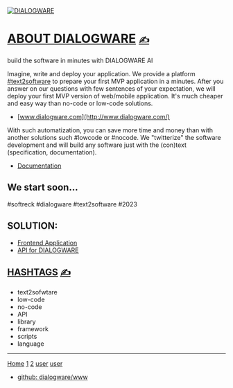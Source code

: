 
[![DIALOGWARE](http://logo.dialogware.com/dialogware-2lines.png)](http://www.dialogware.com/)

# [ABOUT DIALOGWARE](https://github.com/dialogware/www/blob/main/DOCS/ABOUT.md) [<span style='font-size:20px;'>&#x270D;</span>](https://github.com/dialogware/www/edit/main/DOCS/ABOUT.md)

build the software in minutes with DIALOGWARE AI 

Imagine, write and deploy your application.
We provide a platform [#text2software](https://www.text2software.com/)
to prepare your first MVP application in a minutes.
After you answer on our questions with few sentences of your expectation, we will deploy your first MVP version of web/mobile application.
It's much cheaper and easy way than no-code or low-code solutions.

+ [www.dialogware.com](http://www.dialogware.com/)

With such automatization, you can save more time and money than with another solutions such #lowcode or #nocode.
We "twitterize" the software development and will build any software just with the (con)text (specification, documentation).

+ [Documentation](http://docs.dialogware.com/)



## We start soon...

#softreck #dialogware #text2software #2023



## SOLUTION:

+ [Frontend Application](http://app.dialogware.com/)
+ [API for DIALOGWARE](http://api.dialogware.com/)


## [HASHTAGS](https://github.com/dialogware/www/blob/main/DOCS/TAGS.md) [<span style='font-size:20px;'>&#x270D;</span>](https://github.com/dialogware/www/edit/main/DOCS/TAGS.md)

+ text2sofwtare
+ low-code 
+ no-code
+ API
+ library
+ framework 
+ scripts
+ language


---
[Home](/) <!-- sends the user to the root index.md -->
[1](/report/) <!-- sends the user to index.html of directory foo -->
[2](/report/1) <!-- sends the user to index.html of directory foo -->
[user](/user/contact) <!-- sends the user to index.html of directory foo -->
[user](user/contact) <!-- sends the user to index.html of directory foo -->

+ [github: dialogware/www](https://github.com/dialogware/www)

